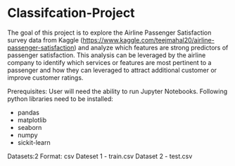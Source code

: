 # Classifcation-Project
The goal of this project is to explore the Airline Passenger Satisfaction survey data from Kaggle 
(https://www.kaggle.com/teejmahal20/airline-passenger-satisfaction) and analyze which features are strong predictors of passenger satisfaction. 
This analysis can be leveraged by the airline company to identify which services or features are most pertinent to a passenger and how 
they can leveraged to attract additional customer or improve customer ratings.

Prerequisites:
User will need the ability to run Jupyter Notebooks.
Following python libraries need to be installed:
* pandas   
* matplotlib
* seaborn
* numpy
* sickit-learn

Datasets:2
Format: csv
Dateset 1 - train.csv 
Dataset 2 - test.csv
